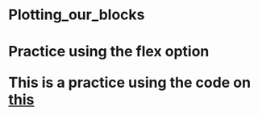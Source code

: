 # Plotting_our_blocks
<h1>Practice using the flex option</1>

This is a practice using the code on <a href="https://github.com/Alfredo08/Flexbox-Class-Practice">this</a>
